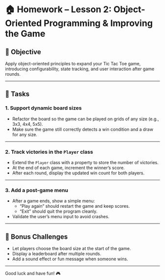 # 🏠 Homework – Lesson 2: Object-Oriented Programming & Improving the Game

## 🎯 Objective

Apply object-oriented principles to expand your Tic Tac Toe game, introducing configurability, state tracking, and user interaction after game rounds.

---

## 📌 Tasks

### 1. Support dynamic board sizes

- Refactor the board so the game can be played on grids of any size (e.g., 3x3, 4x4, 5x5).
- Make sure the game still correctly detects a win condition and a draw for any size.

---

### 2. Track victories in the `Player` class

- Extend the `Player` class with a property to store the number of victories.
- At the end of each game, increment the winner’s score.
- After each round, display the updated win count for both players.

---

### 3. Add a post-game menu

- After a game ends, show a simple menu:
  - “Play again” should restart the game and keep scores.
  - “Exit” should quit the program cleanly.
- Validate the user’s menu input to avoid crashes.

---

## 🧩 Bonus Challenges

- Let players choose the board size at the start of the game.
- Display a leaderboard after multiple rounds.
- Add a sound effect or fun message when someone wins.

---

Good luck and have fun! 🎮
